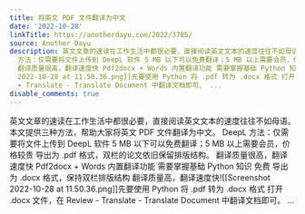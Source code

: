 ```yaml
---
title: 将英文 PDF 文件翻译为中文
date: '2022-10-28'
linkTitle: https://anotherdayu.com/2022/3785/
source: Another Dayu
description: 英文文章的速读在工作生活中都很必要，直接阅读英文文本的速度往往不如母语。本文提供三种方法，帮助大家将英文 PDF 文件翻译为中文。 DeepL
  方法：仅需要将文件上传到 DeepL 软件 5 MB 以下可以免费翻译；5 MB 以上需要会员，价格较贵 导出为 .pdf 格式，双栏的论文依旧保留排版结构。
  翻译质量很高，翻译速度快 Pdf2docx + Words 内置翻译功能 需要掌握基础 Python 知识 免费 导出为 .docx 格式，保持双栏排版结构 翻译质量高，翻译速度快![[Screenshot
  2022-10-28 at 11.50.36.png]]先要使用 Python 将 .pdf 转为 .docx 格式 打开 .docx 文件，在 Review
  - Translate - Translate Document 中翻译文档即可。 ...
disable_comments: true
---
```

英文文章的速读在工作生活中都很必要，直接阅读英文文本的速度往往不如母语。本文提供三种方法，帮助大家将英文 PDF 文件翻译为中文。 DeepL 方法：仅需要将文件上传到 DeepL 软件 5 MB 以下可以免费翻译；5 MB 以上需要会员，价格较贵 导出为 .pdf 格式，双栏的论文依旧保留排版结构。 翻译质量很高，翻译速度快 Pdf2docx + Words 内置翻译功能 需要掌握基础 Python 知识 免费 导出为 .docx 格式，保持双栏排版结构 翻译质量高，翻译速度快![[Screenshot 2022-10-28 at 11.50.36.png]]先要使用 Python 将 .pdf 转为 .docx 格式 打开 .docx 文件，在 Review - Translate - Translate Document 中翻译文档即可。 ...